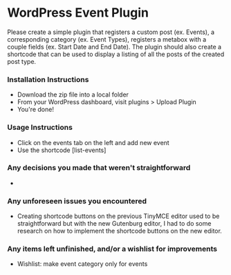 WordPress Event Plugin
======================

Please create a simple plugin that registers a custom post (ex. Events), a corresponding category (ex. Event Types), registers a metabox with a couple fields (ex. Start Date and End Date). The plugin should also create a shortcode that can be used to display a listing of all the posts of the created post type.


### Installation Instructions

* Download the zip file into a local folder
* From your WordPress dashboard, visit plugins > Upload Plugin
* You're done!


### Usage Instructions

* Click on the events tab on the left and add new event
* Use the shortcode [list-events]



### Any decisions you made that weren't straightforward

- 


### Any unforeseen issues you encountered

- Creating shortcode buttons on the previous TinyMCE editor used to be straightforward but with the new Gutenburg editor, I had to do some research on how to implement the shortcode buttons on the new editor.


### Any items left unfinished, and/or a wishlist for improvements

- Wishlist: make event category only for events